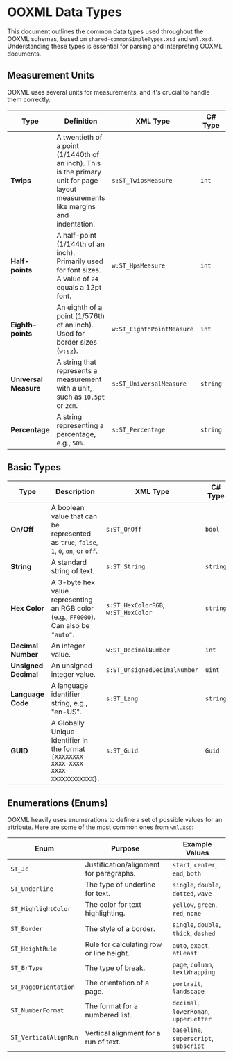 # OOXML Data Types

This document outlines the common data types used throughout the OOXML schemas, based on `shared-commonSimpleTypes.xsd` and `wml.xsd`. Understanding these types is essential for parsing and interpreting OOXML documents.

## Measurement Units

OOXML uses several units for measurements, and it's crucial to handle them correctly.

| Type | Definition | XML Type | C# Type | TypeScript Type |
| --- | --- | --- | --- | --- |
| **Twips** | A twentieth of a point (1/1440th of an inch). This is the primary unit for page layout measurements like margins and indentation. | `s:ST_TwipsMeasure` | `int` | `number` |
| **Half-points** | A half-point (1/144th of an inch). Primarily used for font sizes. A value of `24` equals a 12pt font. | `w:ST_HpsMeasure` | `int` | `number` |
| **Eighth-points** | An eighth of a point (1/576th of an inch). Used for border sizes (`w:sz`). | `w:ST_EighthPointMeasure` | `int` | `number` |
| **Universal Measure** | A string that represents a measurement with a unit, such as `10.5pt` or `2cm`. | `s:ST_UniversalMeasure` | `string` | `string` |
| **Percentage** | A string representing a percentage, e.g., `50%`. | `s:ST_Percentage` | `string` | `string` |

## Basic Types

| Type | Description | XML Type | C# Type | TypeScript Type |
| --- | --- | --- | --- | --- |
| **On/Off** | A boolean value that can be represented as `true`, `false`, `1`, `0`, `on`, or `off`. | `s:ST_OnOff` | `bool` | `boolean` |
| **String** | A standard string of text. | `s:ST_String` | `string` | `string` |
| **Hex Color** | A 3-byte hex value representing an RGB color (e.g., `FF0000`). Can also be `"auto"`. | `s:ST_HexColorRGB`, `w:ST_HexColor` | `string` | `string` |
| **Decimal Number** | An integer value. | `w:ST_DecimalNumber` | `int` | `number` |
| **Unsigned Decimal** | An unsigned integer value. | `s:ST_UnsignedDecimalNumber` | `uint` | `number` |
| **Language Code** | A language identifier string, e.g., "en-US". | `s:ST_Lang` | `string` | `string` |
| **GUID** | A Globally Unique Identifier in the format `{XXXXXXXX-XXXX-XXXX-XXXX-XXXXXXXXXXXX}`. | `s:ST_Guid` | `Guid` | `string` |

## Enumerations (Enums)

OOXML heavily uses enumerations to define a set of possible values for an attribute. Here are some of the most common ones from `wml.xsd`:

| Enum | Purpose | Example Values |
| --- | --- | --- |
| `ST_Jc` | Justification/alignment for paragraphs. | `start`, `center`, `end`, `both` |
| `ST_Underline` | The type of underline for text. | `single`, `double`, `dotted`, `wave` |
| `ST_HighlightColor` | The color for text highlighting. | `yellow`, `green`, `red`, `none` |
| `ST_Border` | The style of a border. | `single`, `double`, `thick`, `dashed` |
| `ST_HeightRule` | Rule for calculating row or line height. | `auto`, `exact`, `atLeast` |
| `ST_BrType` | The type of break. | `page`, `column`, `textWrapping` |
| `ST_PageOrientation` | The orientation of a page. | `portrait`, `landscape` |
| `ST_NumberFormat` | The format for a numbered list. | `decimal`, `lowerRoman`, `upperLetter` |
| `ST_VerticalAlignRun` | Vertical alignment for a run of text. | `baseline`, `superscript`, `subscript` |
